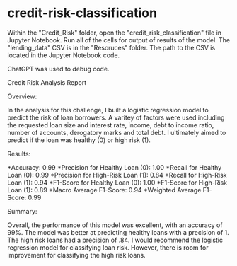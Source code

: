 # credit-risk-classification
Within the "Credit_Risk" folder, open the "credit_risk_classification" file in Jupyter Notebook. Run all of the cells for output of results of the model. The "lending_data" CSV is in the "Resoruces" folder. The path to the CSV is located in the Jupyter Notebook code.

ChatGPT was used to debug code.

Credit Risk Analysis Report

Overview:

In the analysis for this challenge, I built a logistic regression model to predict the risk of loan borrowers. A varitey of factors were used including the requested loan size and interest rate, income, debt to income ratio, number of accounts, derogatory marks and total debt. I ultimately aimed to predict if the loan was healthy (0) or high risk (1). 

Results:

*Accuracy: 0.99
*Precision for Healthy Loan (0): 1.00
*Recall for Healthy Loan (0): 0.99
*Precision for High-Risk Loan (1): 0.84
*Recall for High-Risk Loan (1): 0.94
*F1-Score for Healthy Loan (0): 1.00
*F1-Score for High-Risk Loan (1): 0.89
*Macro Average F1-Score: 0.94
*Weighted Average F1-Score: 0.99

Summary:

Overall, the performance of this model was excellent, with an accuracy of 99%. The model was better at predicting healthy loans with a precision of 1. The high risk loans had a precision of .84. I would recommend the logistic regression model for classifying loan risk. However, there is room for improvement for classifying the high risk loans.
